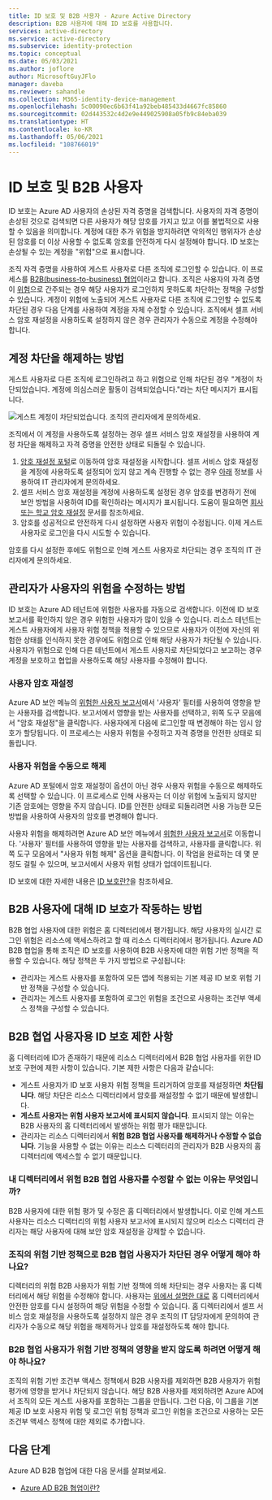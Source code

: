 ```yaml
---
title: ID 보호 및 B2B 사용자 - Azure Active Directory
description: B2B 사용자에 대해 ID 보호를 사용합니다.
services: active-directory
ms.service: active-directory
ms.subservice: identity-protection
ms.topic: conceptual
ms.date: 05/03/2021
ms.author: joflore
author: MicrosoftGuyJFlo
manager: daveba
ms.reviewer: sahandle
ms.collection: M365-identity-device-management
ms.openlocfilehash: 5c00090ec6b63f41a92beb485433d4667fc85860
ms.sourcegitcommit: 02d443532c4d2e9e449025908a05fb9c84eba039
ms.translationtype: HT
ms.contentlocale: ko-KR
ms.lasthandoff: 05/06/2021
ms.locfileid: "108766019"
---
```

# <a name="identity-protection-and-b2b-users"></a>ID 보호 및 B2B 사용자

ID 보호는 Azure AD 사용자의 손상된 자격 증명을 검색합니다. 사용자의 자격 증명이 손상된 것으로 검색되면 다른 사용자가 해당 암호를 가지고 있고 이를 불법적으로 사용할 수 있음을 의미합니다. 계정에 대한 추가 위험을 방지하려면 악의적인 행위자가 손상된 암호를 더 이상 사용할 수 없도록 암호를 안전하게 다시 설정해야 합니다. ID 보호는 손상될 수 있는 계정을 "위험"으로 표시합니다.

조직 자격 증명을 사용하여 게스트 사용자로 다른 조직에 로그인할 수 있습니다. 이 프로세스를 [B2B(business-to-business) 협업](../external-identities/what-is-b2b.md)이라고 합니다. 조직은 사용자의 자격 증명이 [위험](concept-identity-protection-risks.md)으로 간주되는 경우 해당 사용자가 로그인하지 못하도록 차단하는 정책을 구성할 수 있습니다. 계정이 위험에 노출되어 게스트 사용자로 다른 조직에 로그인할 수 없도록 차단된 경우 다음 단계를 사용하여 계정을 자체 수정할 수 있습니다. 조직에서 셀프 서비스 암호 재설정을 사용하도록 설정하지 않은 경우 관리자가 수동으로 계정을 수정해야 합니다.

## <a name="how-to-unblock-your-account"></a>계정 차단을 해제하는 방법 

게스트 사용자로 다른 조직에 로그인하려고 하고 위험으로 인해 차단된 경우 "계정이 차단되었습니다. 계정에 의심스러운 활동이 검색되었습니다."라는 차단 메시지가 표시됩니다. 

![게스트 계정이 차단되었습니다. 조직의 관리자에게 문의하세요.](./media/concept-identity-protection-b2b/risky-guest-user-blocked.png)

조직에서 이 계정을 사용하도록 설정하는 경우 셀프 서비스 암호 재설정을 사용하여 계정 차단을 해제하고 자격 증명을 안전한 상태로 되돌릴 수 있습니다.
1. [암호 재설정 포털](https://passwordreset.microsoftonline.com/)로 이동하여 암호 재설정을 시작합니다. 셀프 서비스 암호 재설정을 계정에 사용하도록 설정되어 있지 않고 계속 진행할 수 없는 경우 [아래](#how-to-remediate-a-users-risk-as-an-administrator) 정보를 사용하여 IT 관리자에게 문의하세요.
2. 셀프 서비스 암호 재설정을 계정에 사용하도록 설정된 경우 암호를 변경하기 전에 보안 방법을 사용하여 ID를 확인하라는 메시지가 표시됩니다. 도움이 필요하면 [회사 또는 학교 암호 재설정](../user-help/active-directory-passwords-update-your-own-password.md) 문서를 참조하세요.
3. 암호를 성공적으로 안전하게 다시 설정하면 사용자 위험이 수정됩니다. 이제 게스트 사용자로 로그인을 다시 시도할 수 있습니다.

암호를 다시 설정한 후에도 위험으로 인해 게스트 사용자로 차단되는 경우 조직의 IT 관리자에게 문의하세요.

## <a name="how-to-remediate-a-users-risk-as-an-administrator"></a>관리자가 사용자의 위험을 수정하는 방법

ID 보호는 Azure AD 테넌트에 위험한 사용자를 자동으로 검색합니다. 이전에 ID 보호 보고서를 확인하지 않은 경우 위험한 사용자가 많이 있을 수 있습니다. 리소스 테넌트는 게스트 사용자에게 사용자 위험 정책을 적용할 수 있으므로 사용자가 이전에 자신의 위험한 상태를 인식하지 못한 경우에도 위험으로 인해 해당 사용자가 차단될 수 있습니다. 사용자가 위험으로 인해 다른 테넌트에서 게스트 사용자로 차단되었다고 보고하는 경우 계정을 보호하고 협업을 사용하도록 해당 사용자를 수정해야 합니다. 

### <a name="reset-the-users-password"></a>사용자 암호 재설정

Azure AD 보안 메뉴의 [위험한 사용자 보고서](https://portal.azure.com/#blade/Microsoft_AAD_IAM/SecurityMenuBlade/RiskyUsers)에서 '사용자' 필터를 사용하여 영향을 받는 사용자를 검색합니다. 보고서에서 영향을 받는 사용자를 선택하고, 위쪽 도구 모음에서 "암호 재설정"을 클릭합니다. 사용자에게 다음에 로그인할 때 변경해야 하는 임시 암호가 할당됩니다. 이 프로세스는 사용자 위험을 수정하고 자격 증명을 안전한 상태로 되돌립니다.

### <a name="manually-dismiss-users-risk"></a>사용자 위험을 수동으로 해제

Azure AD 포털에서 암호 재설정이 옵션이 아닌 경우 사용자 위험을 수동으로 해제하도록 선택할 수 있습니다. 이 프로세스로 인해 사용자는 더 이상 위험에 노출되지 않지만 기존 암호에는 영향을 주지 않습니다. ID를 안전한 상태로 되돌리려면 사용 가능한 모든 방법을 사용하여 사용자의 암호를 변경해야 합니다. 

사용자 위험을 해제하려면 Azure AD 보안 메뉴에서 [위험한 사용자 보고서](https://portal.azure.com/#blade/Microsoft_AAD_IAM/SecurityMenuBlade/RiskyUsers)로 이동합니다. '사용자' 필터를 사용하여 영향을 받는 사용자를 검색하고, 사용자를 클릭합니다. 위쪽 도구 모음에서 "사용자 위험 해제" 옵션을 클릭합니다. 이 작업을 완료하는 데 몇 분 정도 걸릴 수 있으며, 보고서에서 사용자 위험 상태가 업데이트됩니다.

ID 보호에 대한 자세한 내용은 [ID 보호란?](overview-identity-protection.md)을 참조하세요.

## <a name="how-does-identity-protection-work-for-b2b-users"></a>B2B 사용자에 대해 ID 보호가 작동하는 방법

B2B 협업 사용자에 대한 위험은 홈 디렉터리에서 평가됩니다. 해당 사용자의 실시간 로그인 위험은 리소스에 액세스하려고 할 때 리소스 디렉터리에서 평가됩니다. Azure AD B2B 협업을 통해 조직은 ID 보호를 사용하여 B2B 사용자에 대한 위험 기반 정책을 적용할 수 있습니다. 해당 정책은 두 가지 방법으로 구성됩니다:

- 관리자는 게스트 사용자를 포함하여 모든 앱에 적용되는 기본 제공 ID 보호 위험 기반 정책을 구성할 수 있습니다.
- 관리자는 게스트 사용자를 포함하여 로그인 위험을 조건으로 사용하는 조건부 액세스 정책을 구성할 수 있습니다.

## <a name="limitations-of-identity-protection-for-b2b-collaboration-users"></a>B2B 협업 사용자용 ID 보호 제한 사항

홈 디렉터리에 ID가 존재하기 때문에 리소스 디렉터리에서 B2B 협업 사용자를 위한 ID 보호 구현에 제한 사항이 있습니다. 기본 제한 사항은 다음과 같습니다:

- 게스트 사용자가 ID 보호 사용자 위험 정책을 트리거하여 암호를 재설정하면 **차단됩니다**. 해당 차단은 리소스 디렉터리에서 암호를 재설정할 수 없기 때문에 발생합니다.
- **게스트 사용자는 위험 사용자 보고서에 표시되지 않습니다**. 표시되지 않는 이유는 B2B 사용자의 홈 디렉터리에서 발생하는 위험 평가 때문입니다.
- 관리자는 리소스 디렉터리에서 **위험 B2B 협업 사용자를 해제하거나 수정할 수 없습니다**. 기능을 사용할 수 없는 이유는 리소스 디렉터리의 관리자가 B2B 사용자의 홈 디렉터리에 액세스할 수 없기 때문입니다.

### <a name="why-cant-i-remediate-risky-b2b-collaboration-users-in-my-directory"></a>내 디렉터리에서 위험 B2B 협업 사용자를 수정할 수 없는 이유는 무엇입니까?

B2B 사용자에 대한 위험 평가 및 수정은 홈 디렉터리에서 발생합니다. 이로 인해 게스트 사용자는 리소스 디렉터리의 위험 사용자 보고서에 표시되지 않으며 리소스 디렉터리 관리자는 해당 사용자에 대해 보안 암호 재설정을 강제할 수 없습니다.

### <a name="what-do-i-do-if-a-b2b-collaboration-user-was-blocked-due-to-a-risk-based-policy-in-my-organization"></a>조직의 위험 기반 정책으로 B2B 협업 사용자가 차단된 경우 어떻게 해야 하나요?

디렉터리의 위험 B2B 사용자가 위험 기반 정책에 의해 차단되는 경우 사용자는 홈 디렉터리에서 해당 위험을 수정해야 합니다. 사용자는 [위에서 설명한 대로](#how-to-unblock-your-account) 홈 디렉터리에서 안전한 암호를 다시 설정하여 해당 위험을 수정할 수 있습니다. 홈 디렉터리에서 셀프 서비스 암호 재설정을 사용하도록 설정하지 않은 경우 조직의 IT 담당자에게 문의하여 관리자가 수동으로 해당 위험을 해제하거나 암호를 재설정하도록 해야 합니다.

### <a name="how-do-i-prevent-b2b-collaboration-users-from-being-impacted-by-risk-based-policies"></a>B2B 협업 사용자가 위험 기반 정책의 영향을 받지 않도록 하려면 어떻게 해야 하나요?

조직의 위험 기반 조건부 액세스 정책에서 B2B 사용자를 제외하면 B2B 사용자가 위험 평가에 영향을 받거나 차단되지 않습니다. 해당 B2B 사용자를 제외하려면 Azure AD에서 조직의 모든 게스트 사용자를 포함하는 그룹을 만듭니다. 그런 다음, 이 그룹을 기본 제공 ID 보호 사용자 위험 및 로그인 위험 정책과 로그인 위험을 조건으로 사용하는 모든 조건부 액세스 정책에 대한 제외로 추가합니다.

## <a name="next-steps"></a>다음 단계

Azure AD B2B 협업에 대한 다음 문서를 살펴보세요.

- [Azure AD B2B 협업이란?](../external-identities/what-is-b2b.md)
